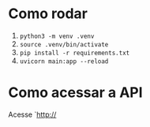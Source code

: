 # Como rodar
1) `python3 -m venv .venv`
2) `source .venv/bin/activate`
3) `pip install -r requirements.txt`
4) `uvicorn main:app --reload` 

# Como acessar a API
Acesse `[http://](http://localhost:8000/docs)